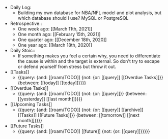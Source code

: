 - Daily Log:
    - Building my own database for NBA/NFL model and plot analysis, but which database should I use? MySQL or PostgreSQL
- Retrospective::
    - One week ago: [[March 11th, 2021]] 
    - One month ago: [[February 15th, 2021]]
    - One quarter ago: [[December 18th, 2020]]
    - One year ago: [[March 18th, 2020]]
- Daily Stoic::
    - If something makes you feel a certain why, you need to differentiate the cause is within and the target is external. So don't try to escape or defend yourself from stress but throw it out.
- [[Tasks]]
    - {{query: {and: [[roam/TODO]] {not: {or: [[query]] [[Overdue Tasks]]}} {between: [[today]] [[today]]}}}}
- [[Overdue Tasks]]
    - {{query: {and: [[roam/TODO]] {not: {or: [[query]]}} {between: [[yesterday]] [[last month]]}}}}
- [[Upcoming Tasks]]
    - {{query: {and: [[roam/TODO]] {not: {or: [[query]] [[archive]] [[Tasks]] [[Future Tasks]]}} {between: [[tomorrow]] [[next month]]}}}}
- [[Future Tasks]]
    - {{query: {and: [[roam/TODO]] [[future]] {not: {or: [[query]]}}}}}
